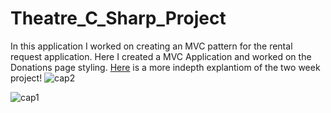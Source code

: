 # Theatre_C_Sharp_Project
In this application I worked on creating an MVC pattern for the rental request application.
Here I created a MVC Application and worked on the Donations page styling.
[Here](https://github.com/cindy123jl/LiveProjectReadme) is a more indepth explantiom of the two week project!
![cap2](https://user-images.githubusercontent.com/74997705/123323667-afb14c00-d4ea-11eb-84fc-33e97a93f511.PNG)

![cap1](https://user-images.githubusercontent.com/74997705/123323126-f6527680-d4e9-11eb-9cc7-6cec6613dfaa.PNG)
